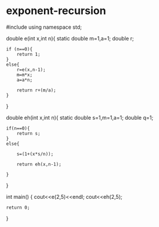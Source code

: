 # exponent-recursion

#include <iostream>
using namespace std;

double e(int x,int n){
    static double m=1,a=1;
    double r;
    
    if (n==0){
        return 1;
    }
    else{
        r=e(x,n-1);
        m=m*x;
        a=a*n;
        
        return r+(m/a);
    }
}
    
double eh(int x,int n){
    static double s=1,m=1,a=1;
    double q=1;
    
    if(n==0){
        return s;
    }
    else{
        
        s=(1+(x*s/n));
        
        return eh(x,n-1);
        
    }
}
    
int main()
{
    cout<<e(2,5)<<endl;
    cout<<eh(2,5);

    return 0;
}


